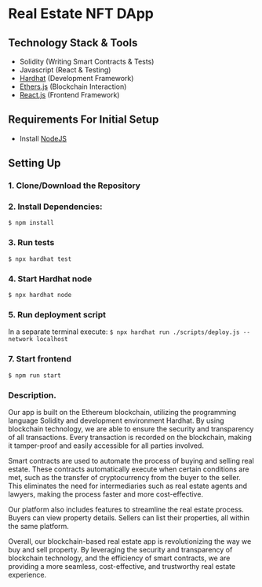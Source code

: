 # Real Estate NFT DApp

## Technology Stack & Tools

- Solidity (Writing Smart Contracts & Tests)
- Javascript (React & Testing)
- [Hardhat](https://hardhat.org/) (Development Framework)
- [Ethers.js](https://docs.ethers.io/v5/) (Blockchain Interaction)
- [React.js](https://reactjs.org/) (Frontend Framework)

## Requirements For Initial Setup
- Install [NodeJS](https://nodejs.org/en/)

## Setting Up
### 1. Clone/Download the Repository

### 2. Install Dependencies:
`$ npm install`

### 3. Run tests
`$ npx hardhat test`

### 4. Start Hardhat node
`$ npx hardhat node`

### 5. Run deployment script
In a separate terminal execute:
`$ npx hardhat run ./scripts/deploy.js --network localhost`

### 7. Start frontend
`$ npm run start`

### Description.

Our app is built on the Ethereum blockchain, utilizing the programming language Solidity and development environment Hardhat. By using blockchain technology, we are able to ensure the security and transparency of all transactions. Every transaction is recorded on the blockchain, making it tamper-proof and easily accessible for all parties involved.

Smart contracts are used to automate the process of buying and selling real estate. These contracts automatically execute when certain conditions are met, such as the transfer of cryptocurrency from the buyer to the seller. This eliminates the need for intermediaries such as real estate agents and lawyers, making the process faster and more cost-effective.

Our platform also includes features to streamline the real estate process. Buyers can view property details. Sellers can list their properties, all within the same platform.

Overall, our blockchain-based real estate app is revolutionizing the way we buy and sell property. By leveraging the security and transparency of blockchain technology, and the efficiency of smart contracts, we are providing a more seamless, cost-effective, and trustworthy real estate experience.
